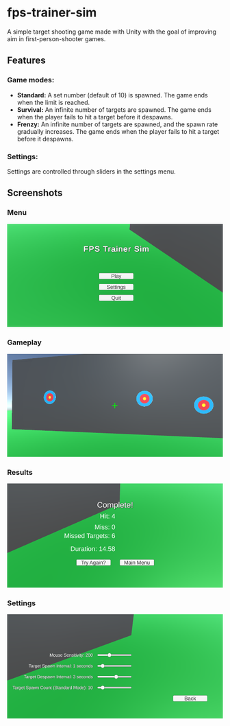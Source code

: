 # fps-trainer-sim
A simple target shooting game made with Unity with the goal of improving aim in first-person-shooter games.

## Features
### Game modes:
* **Standard:** A set number (default of 10) is spawned. The game ends when the limit is reached.
* **Survival:** An infinite number of targets are spawned. The game ends when the player fails to hit a target before it despawns.
* **Frenzy:** An infinite number of targets are spawned, and the spawn rate gradually increases. The game ends when the player fails to hit a target before it despawns.

### Settings:
Settings are controlled through sliders in the settings menu.

## Screenshots

### Menu
![image](docs/images/1.png)

### Gameplay
![image](docs/images/2.png)

### Results
![image](docs/images/3.png)

### Settings
![image](docs/images/4.png)
